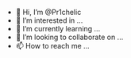 - 👋 Hi, I’m @Pr1chelic
- 👀 I’m interested in ...
- 🌱 I’m currently learning ...
- 💞️ I’m looking to collaborate on ...
- 📫 How to reach me ...

<!---
Pr1chelic/Pr1chelic is a ✨ special ✨ repository because its `README.md` (this file) appears on your GitHub profile.
You can click the Preview link to take a look at your changes.
--->
